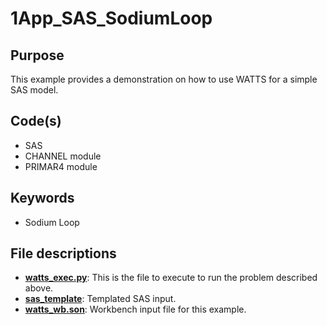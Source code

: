 # 1App_SAS_SodiumLoop

## Purpose

This example provides a demonstration on how to use WATTS for a simple SAS model.

## Code(s)
 
- SAS
- CHANNEL module
- PRIMAR4 module

## Keywords
 
- Sodium Loop

## File descriptions

- [__watts_exec.py__](watts_exec.py): This is the file to execute to run the problem described above.
- [__sas_template__](sas_template): Templated SAS input.
- [__watts_wb.son__](watts_wb.son): Workbench input file for this example.